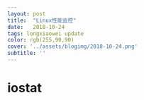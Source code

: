 ```yaml
---
layout: post
title:  "Linux性能监控"
date:   2018-10-24
tags: longxiaowei update
color: rgb(255,90,90)
cover: '../assets/blogimg/2018-10-24.png'
subtitle: ''
---
```

# iostat
[jekyll-docs]: https://longxiaowei.github.io/
[jekyll-gh]:   https://longxiaowei.github.io/
[jekyll-talk]: https://longxiaowei.github.io/
